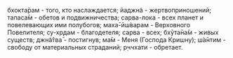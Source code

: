 бхокта̄рам - того, кто наслаждается; йаджн̃а - жертвоприношений; тапаса̄м - обетов и подвижничества; сарва-лока - всех планет и повелевающих ими полубогов; маха̄-ӣш́варам - Верховного Повелителя; су-хр̣дам - благодетеля; сарва - всех; бхӯта̄на̄м - живых существ; джн̃а̄тва̄ - постигнув; ма̄м - Меня (Господа Кришну); ш́а̄нтим - свободу от материальных страданий; р̣ччхати - обретает.